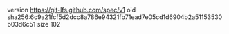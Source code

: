 version https://git-lfs.github.com/spec/v1
oid sha256:6c9a21fcf5d2dcc8a786e94321fb71ead7e05cd1d6904b2a51153530b03d6c51
size 102
